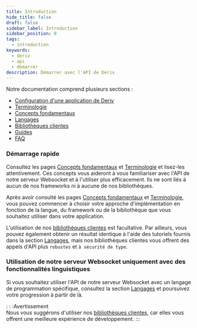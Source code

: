 ```yaml
---
title: Introduction
hide_title: false
draft: false
sidebar_label: Introduction
sidebar_position: 0
tags:
  - introduction
keywords:
  - deriv
  - api
  - démarrer
description: Démarrer avec l'API de Deriv
---
```


Notre documentation comprend plusieurs sections :

- [Configuration d'une application de Deriv](/docs/setting-up-a-deriv-application.md)
- [Terminologie](category/terminology)
- [Concepts fondamentaux](category/core-concepts)
- [Langages](category/languages)
- [Bibliothèques clientes](category/client-libraries)
- [Guides](category/guides)
- [FAQ](category/faq)

### Démarrage rapide

Consultez les pages [Concepts fondamentaux](category/core-concepts) et [Terminologie](category/terminology) et lisez-les attentivement. Ces concepts vous aideront à vous familiariser avec l'API de notre serveur Websocket et à l'utiliser plus efficacement. Ils ne sont liés à aucun de nos frameworks ni à aucune de nos bibliothèques.

Après avoir consulté les pages [Concepts fondamentaux](category/core-concepts) et [Terminologie](category/terminology), vous pouvez commencer à choisir votre approche d'implémentation en fonction de la langue, du framework ou de la bibliothèque que vous souhaitez utiliser dans votre application.

L'utilisation de nos [bibliothèques clientes](category/client-libraries) est facultative. Par ailleurs, vous pouvez également obtenir un résultat identique à l'aide des tutoriels fournis dans la section [Langages](category/languages), mais nos bibliothèques clientes vous offrent des appels d'API plus `robustes` et `à sécurité de type`.

### Utilisation de notre serveur Websocket uniquement avec des fonctionnalités linguistiques

Si vous souhaitez utiliser l'API de notre serveur Websocket avec un langage de programmation spécifique, consultez la section [Langages](category/languages) et poursuivez votre progression à partir de là.

: : :Avertissement  
Nous vous suggérons d'utiliser nos [bibliothèques clientes](category/client-libraries), car elles vous offrent une meilleure expérience de développement.
:::
